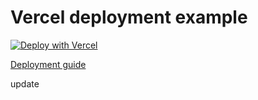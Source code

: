 # Vercel deployment example

[![Deploy with Vercel](https://vercel.com/button)](https://vercel.com/new/git/external?repository-url=https%3A%2F%2Fgithub.com%2Fprisma%2Fdeployment-example-vercel&env=DATABASE_URL&envDescription=PostgreSQL%20connection%20string&envLink=https%3A%2F%2Fwww.prisma.io%2Fdocs%2Fconcepts%2Fdatabase-connectors%2Fpostgresql%23connection-url&project-name=prisma-vercel-deployment-example&repo-name=prisma-vercel-deployment-example)

[Deployment guide](https://www.prisma.io/docs/guides/deployment/deploying-to-vercel)

update
